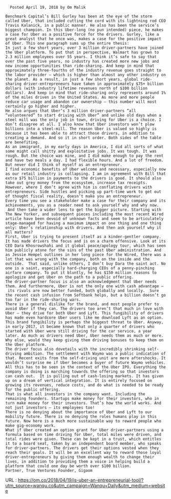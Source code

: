   

      Posted April 19, 2018 by Om Malik
  
    Benchmark Capital’s Bill Gurley has been at the eye of the storm called Uber, that included cutting the cord with its lightning rod CEO Travis Kalanick, in a public manner. He also has been the service’s biggest champion. In this Uber-long (no pun intended) piece, he makes a case for Uber as a positive force for the drivers. Gurley, like a great analyst that he once was, makes a case for the positive impact of Uber. This one paragraph sums up the entire thesis:  
    In just a few short years, over 3 million driver-partners have joined the Uber platform. To put that in perspective, Walmart has grown to 2.3 million employees over 55 years. I think it’s safe to say that over the past five years, no industry has created more new jobs and new income opportunities than ride-sharing. And keep in mind that approximately three-fourths of the industry revenue goes straight to the labor provider — which is higher than almost any other industry on the planet. As a result, in just a few short years, global ride-sharing driver-entrepreneurs have taken in approximately $75+ billion dollars (with industry lifetime revenues north of $100 billion dollars). And keep in mind that ride-sharing only represents around 1% of the miles driven in the United States. As more and more people reduce car usage and abandon car ownership — this number will most certainly go higher and higher.  
    He also argues that Uber’s 3 million driver-partners “all “volunteered” to start driving with Uber” and unlike old days when a steel mill was the only job in town, driving for Uber is a choice. I don’t disagree at all. I also know that Uber investors won’t plow billions into a steel-mill. The reason Uber is valued so highly is because it has been able to attract those drivers, in addition to creating a demand. And so it in short order. Both sides of the table are benefiting.  
    As an immigrant, in my early days in America, I did all sorts of what some might call shitty and exploitative jobs. It was tough. It was rough. But the choice was mine, and I did make enough to pay the rent and have two meals a day. I had flexible hours. And a lot of freedom. But never did I think of myself as an entrepreneur.  
    I find economic benefits of Uber welcome and necessary, especially now as our retail industry is collapsing. I am in agreement with Bill that extra $75 billion in payments to the drivers is good. It should also take out grey money from the ecosystem, increase tax receipts. However, where I don’t agree with him is conflating drivers with entrepreneurs. Side hustles and picking up part-time work to get out of thought fiscal reality, doesn’t make you an entrepreneur.  
    Every time you see a stakeholder make a case for their company and its achievements, you as a reader need to ask yourself why and why now.  And then take a wider lens to get the bigger picture. Starting with The New Yorker, and subsequent pieces including the most recent Wired article have been devoid of unknown facts and seem to be articulately stage-managed for having a maximum impact on one thing and one thing only: Uber’s relationship with drivers. And then ask yourself why it all matters?  
    First, Uber is trying to present itself as a kinder-gentler company. It has made drivers the focus and is on a charm offensive. Look at its CEO Dara Khosrowshahi and it global peace/apology tour, which has seen him publicly atone for the sins of the past Uber administration. And as Jessie Hempel outlines in her long piece for the Wired, there was a lot that was wrong with the company, both on the inside and the outside.  That said, unlike others, I don’t buy Dara the saint act. No one is a saint, especially hard-charging CEOs of a penny-pinching airfare company. To put it bluntly, he has $150 million reasons to apologize and get Uber on the path to a public offering.  
    The driver-partner focus is also an acknowledgment that Uber needs them. And furthermore, Uber is not the only one with cash advantage —  its rivals are now better funded, both globally and locally.  Sure the recent cash infusion from Softbank helps, but a billion doesn’t go too far in the ride-sharing wars.  
    There is a general dislike for the brand, and most people prefer to avoid Uber if they can. The drivers too aren’t that much in love with Uber — they drive for both Uber and Lyft. This fungibility of drivers has made even hardcore Uber users like me download Lyft as an option. This brand fungibility is perhaps the biggest threat to Uber. Anyway, in early 2017, it became known that only a quarter of drivers who started with Uber were still driving for the car service, a year later. As much as drivers need Uber, Uber needs them as much or more. Why else, would they keep giving them driving bonuses to keep them on the Uber platform.  
    The driver focus also dovetails with the incredibly shrinking self-driving ambition. The settlement with Waymo was a public indication of that. Recent exits from the self-driving unit are mere aftershocks. It wouldn’t surprise me if Uber becomes a buyer of future Waymo vehicles.  
    All this has to be seen in the context of the Uber IPO. Everything the company is doing is marching towards the offering so that investors can cash out.  It is pulling out of cash-losing markets. It has given up on a dream of vertical integration. It is entirely focused on growing its revenues, reduce costs, and do what is needed to be ready for the public offering.  
    That is what all investors in the company want. Including the remaining founders. Startups make money for their investors, who in turn make money for their investors. That’s how the world works. And not just investors — its employees too!  
    There is no denying about the importance of Uber and Lyft to our mobility future. There is no denying the roles humans play in this future. Now here is a much more sustainable way to reward people who make gig-economy work.  
    What if Uber created an option grant for Uber driver-partners using a formula based on time driving for Uber, total miles were driven, and total rides were given. These can be kept in a trust, which entitles it to a board seat, taken by an independent board member, who speaks for driver-partners. The drivers get their options vested when they reach their goals. It will be an excellent way to reward those loyal driver-entrepreneurs by giving them enough wealth to change their lives, in addition to providing them a voice in helping build a platform that could one day be worth over $100 billion.  
    Partner, True Ventures Founder, Gigaom  
    
  URL : https://om.co/2018/04/19/is-uber-an-entrepreneurial-tool/?utm_source=wanqu.co&utm_campaign=Wanqu+Daily&utm_medium=website